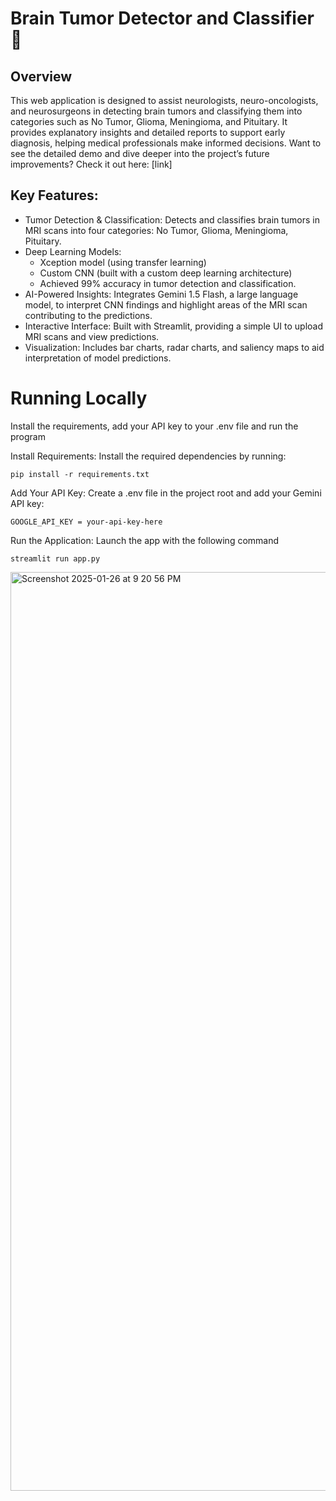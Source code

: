 # Brain Tumor Detector and Classifier 🧠
## Overview
This web application is designed to assist neurologists, neuro-oncologists, and neurosurgeons in detecting brain tumors and classifying them into categories such as No Tumor, Glioma, Meningioma, and Pituitary. It provides explanatory insights and detailed reports to support early diagnosis, helping medical professionals make informed decisions.
Want to see the detailed demo and dive deeper into the project’s future improvements? Check it out here: [link]

## Key Features:
* Tumor Detection & Classification: Detects and classifies brain tumors in MRI scans into four categories: No Tumor, Glioma, Meningioma, Pituitary.
* Deep Learning Models:
    * Xception model (using transfer learning)
    * Custom CNN (built with a custom deep learning architecture)
    * Achieved 99% accuracy in tumor detection and classification.
* AI-Powered Insights: Integrates Gemini 1.5 Flash, a large language model, to interpret CNN findings and highlight areas of the MRI scan contributing to the predictions.
* Interactive Interface: Built with Streamlit, providing a simple UI to upload MRI scans and view predictions.
* Visualization: Includes bar charts, radar charts, and saliency maps to aid interpretation of model predictions.



# Running Locally
Install the requirements, add your API key to your .env file and run the program

Install Requirements: Install the required dependencies by running:
```
pip install -r requirements.txt
```
Add Your API Key: Create a .env file in the project root and add your Gemini API key:
```
GOOGLE_API_KEY = your-api-key-here
```
Run the Application: Launch the app with the following command
```
streamlit run app.py
```
<img width="1470" alt="Screenshot 2025-01-26 at 9 20 56 PM" src="https://github.com/user-attachments/assets/83ff528a-1d37-4bcb-a36d-76e48679ad90" />

